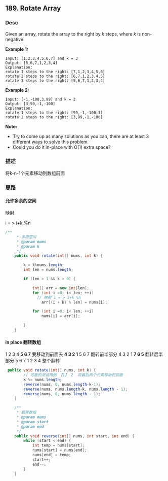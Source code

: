## 189. Rotate Array

### Desc

Given an array, rotate the array to the right by *k* steps, where *k* is non-negative.

**Example 1:**

```
Input: [1,2,3,4,5,6,7] and k = 3
Output: [5,6,7,1,2,3,4]
Explanation:
rotate 1 steps to the right: [7,1,2,3,4,5,6]
rotate 2 steps to the right: [6,7,1,2,3,4,5]
rotate 3 steps to the right: [5,6,7,1,2,3,4]
```

**Example 2:**

```
Input: [-1,-100,3,99] and k = 2
Output: [3,99,-1,-100]
Explanation: 
rotate 1 steps to the right: [99,-1,-100,3]
rotate 2 steps to the right: [3,99,-1,-100]
```

**Note:**

- Try to come up as many solutions as you can, there are at least 3 different ways to solve this problem.
- Could you do it in-place with O(1) extra space?



### 描述

将k-n-1个元素移动到数组前面



### 思路



#### 允许多余的空间
映射

i = > i+k %n

```java
/**
     * 多用空间
     * @param nums
     * @param k
     */
    public void rotate(int[] nums, int k) {

        k = k%nums.length;
        int len = nums.length;

        if (len > 1 && k > 0) {

            int[] arr = new int[len];
            for (int i =0; i< len; ++i)
              // 映射 i = > i+k %n
                arr[(i + k) % len] = nums[i];

            for (int i =0; i< len; ++i)
                nums[i] = arr[i];

        }
    }
```







#### in place 翻转数组

1 2 3 4 **5 6 7**   要移动到前面去
**4 3 2 1** 5 6 7   翻转前半部分
4 3 2 1 **7 6 5**   翻转后半部分
5 6 7 1 2 3 4   整个翻转





```java
 public void rotate(int[] nums, int k) {
        // 可能的测试用例 【1】 2  将最后两个元素移动到前面
        k %= nums.length;
        reverse(nums, 0, nums.length-k-1);
        reverse(nums, nums.length-k, nums.length - 1);
        reverse(nums, 0, nums.length - 1);
    }

    /**
     * 翻转数组
     * @param nums
     * @param start
     * @param end
     */
    public void reverse(int[] nums, int start, int end) {
        while (start < end) {
            int temp = nums[start];
            nums[start] = nums[end];
            nums[end] = temp;
            start++;
            end--;
        }
    }
```

